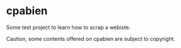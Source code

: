 # cpabien

Some test project to learn how to scrap a webiste.

Caution, some contents offered on cpabien are subject to copyright.
